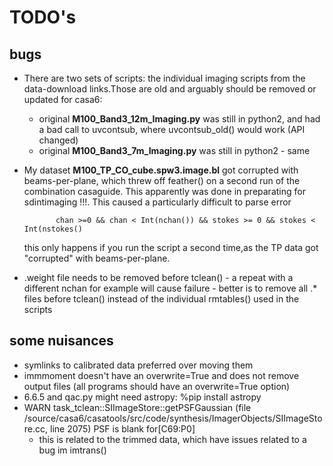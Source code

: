 # TODO's

## bugs

- There are two sets of scripts:   the individual imaging scripts from the data-download links.Those are old and arguably should be removed or updated for casa6:

     - original **M100_Band3_12m_Imaging.py** was still in python2, and had a bad call to uvcontsub, where uvcontsub_old() would work  (API changed)
     - original **M100_Band3_7m_Imaging.py** was still in python2 - same

-  My dataset **M100_TP_CO_cube.spw3.image.bl** got corrupted with beams-per-plane, which threw off feather() on a second run
   of the combination casaguide.
   This apparently was done in preparating for sdintimaging !!!.  This caused a particularly difficult to parse error

              chan >=0 && chan < Int(nchan()) && stokes >= 0 && stokes < Int(nstokes()

   this only happens if you run the script a second time,as the TP data got "corrupted" with beams-per-plane.  


- .weight file needs to be removed before tclean() - a repeat with a different nchan for example will cause failure - better is to remove
  all .* files before tclean() instead of the individual rmtables() used in the scripts




## some nuisances

- symlinks to calibrated data preferred over moving them
- immmoment doesn't have an overwrite=True and does not remove output
  files (all programs should have an overwrite=True option)
- 6.6.5 and qac.py might need astropy:   %pip install astropy
- WARN    task_tclean::SIImageStore::getPSFGaussian (file /source/casa6/casatools/src/code/synthesis/ImagerObjects/SIImageStore.cc, line 2075)    PSF is blank for[C69:P0]
    -  this is related to the trimmed data, which have issues related to a bug im imtrans()

